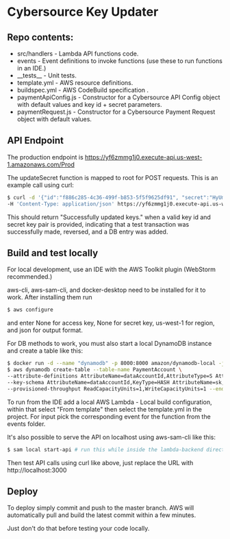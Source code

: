 # Cybersource Key Updater

## Repo contents:
- src/handlers - Lambda API functions code.
- events - Event definitions to invoke functions (use these to run functions in an IDE.)
- \_\_tests__ - Unit tests.
- template.yml - AWS resource definitions.
- buildspec.yml -  AWS CodeBuild specification .
- paymentApiConfig.js  -  Constructor for a Cybersource API Config object with default values and key id + secret parameters.
- paymentRequest.js - Constructor for a Cybersource Payment Request object with default values.

## API Endpoint

The production endpoint is https://yf6zmmg1j0.execute-api.us-west-1.amazonaws.com/Prod

The updateSecret function is mapped to root for POST requests. This is an example call using curl:
```bash
$ curl -d '{"id":"f886c285-4c36-499f-b853-5f5f9625df91", "secret":"HyUmdQn8onEvN2yv/QG1+d+EA2d6JLAv+PkXfkpykwM="}' \
-H 'Content-Type: application/json' https://yf6zmmg1j0.execute-api.us-west-1.amazonaws.com/Prod
```
This should return "Successfully updated keys." when a valid key id and secret key pair is provided, indicating that a test transaction was successfully made, reversed, and a DB entry was added.
       
## Build and test locally

For local development, use an IDE with the AWS Toolkit plugin (WebStorm recommended.)

aws-cli, aws-sam-cli, and docker-desktop need to be installed for it to work.
After installing them run 

```bash
$ aws configure
```
and enter None for access key, None for secret key, us-west-1 for region, and json for output format.

For DB methods to work, you must also start a local DynamoDB instance and create a table like this:

```bash
$ docker run -d --name "dynamodb" -p 8000:8000 amazon/dynamodb-local -jar DynamoDBLocal.jar -sharedDb -inMemory
$ aws dynamodb create-table --table-name PaymentAccount \ 
--attribute-definitions AttributeName=dataAccountId,AttributeType=S AttributeName=sk,AttributeType=S \
--key-schema AttributeName=dataAccountId,KeyType=HASH AttributeName=sk,KeyType=RANGE \
--provisioned-throughput ReadCapacityUnits=1,WriteCapacityUnits=1 --endpoint-url http://localhost:8000
```


To run from the IDE add a local AWS Lambda - Local build configuration, within that select "From template" then select the template.yml in the project. For input pick the corresponding event for the function from the events folder.


It's also possible to serve the API on localhost using aws-sam-cli like this:
```bash
$ sam local start-api # run this while inside the lambda-backend directory
```
Then test API calls using curl like above, just replace the URL with http://localhost:3000


## Deploy
To deploy simply commit and push to the master branch. AWS will automatically pull and build the latest commit within a few minutes.

Just don't do that before testing your code locally.